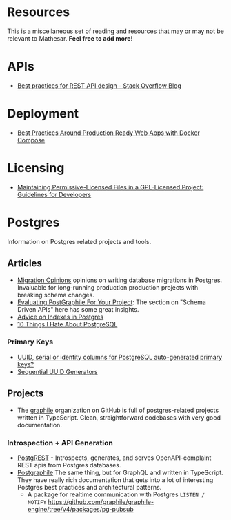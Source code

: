 # Resources

This is a miscellaneous set of reading and resources that may or may not be relevant to Mathesar. **Feel free to add more!**

# APIs
- [Best practices for REST API design - Stack Overflow Blog](https://stackoverflow.blog/2020/03/02/best-practices-for-rest-api-design/)

# Deployment

- [Best Practices Around Production Ready Web Apps with Docker Compose](https://nickjanetakis.com/blog/best-practices-around-production-ready-web-apps-with-docker-compose)

# Licensing
- [Maintaining Permissive-Licensed Files in a GPL-Licensed Project: Guidelines for Developers](https://softwarefreedom.org/resources/2007/gpl-non-gpl-collaboration.html)

# Postgres
Information on Postgres related projects and tools.

## Articles
- [Migration Opinions](https://github.com/graphile/migrate#opinions) opinions on writing database migrations in Postgres. Invaluable for long-running production production projects with breaking schema changes.
- [Evaluating PostGraphile For Your Project](https://www.graphile.org/postgraphile/evaluating/): The section on "Schema Driven APIs" here has some great insights.
- [Advice on Indexes in Postgres](https://www.graphile.org/postgraphile/postgresql-indexes/)
- [10 Things I Hate About PostgreSQL](https://rbranson.medium.com/10-things-i-hate-about-postgresql-20dbab8c2791)

### Primary Keys
- [UUID, serial or identity columns for PostgreSQL auto-generated primary keys?](https://www.cybertec-postgresql.com/en/uuid-serial-or-identity-columns-for-postgresql-auto-generated-primary-keys/)
- [Sequential UUID Generators](https://www.2ndquadrant.com/en/blog/sequential-uuid-generators/)

## Projects
- The [graphile](https://github.com/graphile) organization on GitHub is full of postgres-related projects written in TypeScript. Clean,  straightforward codebases with very good documentation.

### Introspection + API Generation
- [PostgREST](https://github.com/PostgREST/postgrest) - Introspects, generates, and serves OpenAPI-complaint REST apis from Postgres databases.
- [Postgraphile](https://github.com/graphile/postgraphile) The same thing, but for GraphQL and written in TypeScript. They have really rich documentation that gets into a lot of interesting Postgres best practices and architectural patterns.
	- A package for realtime communication with Postgres `LISTEN / NOTIFY` https://github.com/graphile/graphile-engine/tree/v4/packages/pg-pubsub

